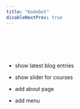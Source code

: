 ```yaml
---
title: "Kodebot"
disableNextPrev: true
---
```


<br/>
<br/>
<br/>
<br/>


* show latest blog entries

* show slider for courses

* add about page

* add menu